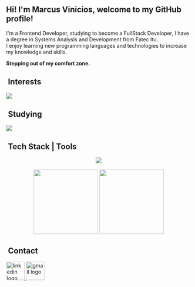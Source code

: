 <div>
  <h2>Hi! I'm Marcus Vinicios, welcome to my GitHub profile!</h2>
  <p>
    I'm a Frontend Developer, studying to become a FullStack Developer, I have a degree in Systems Analysis and Development from Fatec Itu.<br>
    I enjoy learning new programming languages ​​and technologies to increase my knowledge and skills.
  </p>
  <p>
    <b>Stepping out of my comfort zone.</b>
  </p>
</div>

## &nbsp;Interests
<div>
  <a href="https://skillicons.dev">
      <img src="https://skillicons.dev/icons?i=cs,dotnet,py,django" />
    </a>
</div>

## &nbsp;Studying
<div>
  <a href="https://skillicons.dev">
      <img src="https://skillicons.dev/icons?i=angular,php,laravel,java,spring" />
    </a>
</div>

## &nbsp;Tech Stack | Tools
<div align="center">
    <a href="https://skillicons.dev">
      <img src="https://skillicons.dev/icons?i=js,ts,html,css,react,nextjs,nodejs,express,sass,tailwind,git,mongodb,mysql" />
    </a>
</div>
<br/>
<div align="center">
  <picture>
    <source
        srcset="https://github-readme-stats-sigma-five.vercel.app/api?username=Marcus-Vinicios&show_icons=true&theme=dark"
        media="(prefers-color-scheme: dark)"/>
    <source
        srcset="https://github-readme-stats-sigma-five.vercel.app/api?username=Marcus-Vnicios&show_icons=true"
        media="(prefers-color-scheme: dark), (prefers-color-scheme: dark)"/>
    <img height="175vh" src="https://github-readme-stats-sigma-five.vercel.app/api?username=Marcus-Vnicios&show_icons=true" />
  </picture>
    <img height="175vh" src="https://github-readme-stats-sigma-five.vercel.app/api/top-langs/?username=Marcus-Vinicios&layout=compact&theme=dark"/>
</div>

## &nbsp;Contact 
<div align="left">
  <a href="https://linkedin.com/in/marcus-vinicios-oliveira" target="_blank">
    <img src="https://raw.githubusercontent.com/maurodesouza/profile-readme-generator/master/src/assets/icons/social/linkedin/default.svg" width="50" height="50" alt="linkedin logo"  />
  </a>
  <a href="mailto:marcusv.fl.oliveira@gmail.com" target="_blank">
    <img src="https://raw.githubusercontent.com/maurodesouza/profile-readme-generator/master/src/assets/icons/social/gmail/default.svg" width="50" height="50" alt="gmail logo"  />
  </a>
</div>
